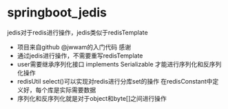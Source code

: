 # springboot_jedis
jedis对于redis进行操作，jedis类似于redisTemplate
- 项目来自github @jwwam的入门代码 感谢
- 通过jedis进行操作，不需要重写redisTemplate
- user需要继承序列化接口 implements Serializable 才能进行序列化和反序列化操作
- redisUtil select()可以实现对redis进行分库set的操作 在redisConstant中定义好，每个库是实际需要数据
- 序列化和反序列化就是对于object和byte[]之间进行操作

